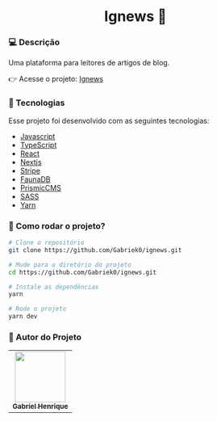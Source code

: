 <h1 align="center">Ignews 📖</h1>

### 💻 Descrição 
<p align="justify">Uma plataforma para leitores de artigos de blog.</p>

👉 Acesse o projeto: [Ignews](https://ignews-gabriek0.vercel.app/)

### :nut_and_bolt: Tecnologias

Esse projeto foi desenvolvido com as seguintes tecnologias:



- [Javascript][javascript]
- [TypeScript][typescript]
- [React][reactjs]
- [Nextjs][nextjs]
- [Stripe][stripe]
- [FaunaDB][faunadb]
- [PrismicCMS][prismic]
- [SASS][sass]
- [Yarn][yarn]

[javascript]: https://developer.mozilla.org/pt-BR/docs/Web/JavaScript
[typescript]: https://www.typescriptlang.org/
[reactjs]: https://reactjs.org
[nextjs]: https://nextjs.org/
[stripe]: https://stripe.com/en-br
[faunadb]: https://fauna.com/
[prismic]: https://prismic.io/
[sass]: https://sass-lang.com/
[yarn]: https://yarnpkg.com/

### 🤔 Como rodar o projeto? 

```bash
# Clone o repositório
git clone https://github.com/Gabriek0/ignews.git

# Mude para o diretório do projeto
cd https://github.com/Gabriek0/ignews.git

# Instale as dependências
yarn

# Rode o projeto
yarn dev
```

### 🧑 Autor do Projeto

<table>
  <tr>
    <td align="center">
      <a href="https://github.com/Gabriek0">
        <img src='https://avatars.githubusercontent.com/u/89749843?v=4' width="100px;" alt=""/>
        <br />
          <sub>
            <b>Gabriel Henrique</b>
          </sub>
      </a>
    </td>

  </tr>
</table>




